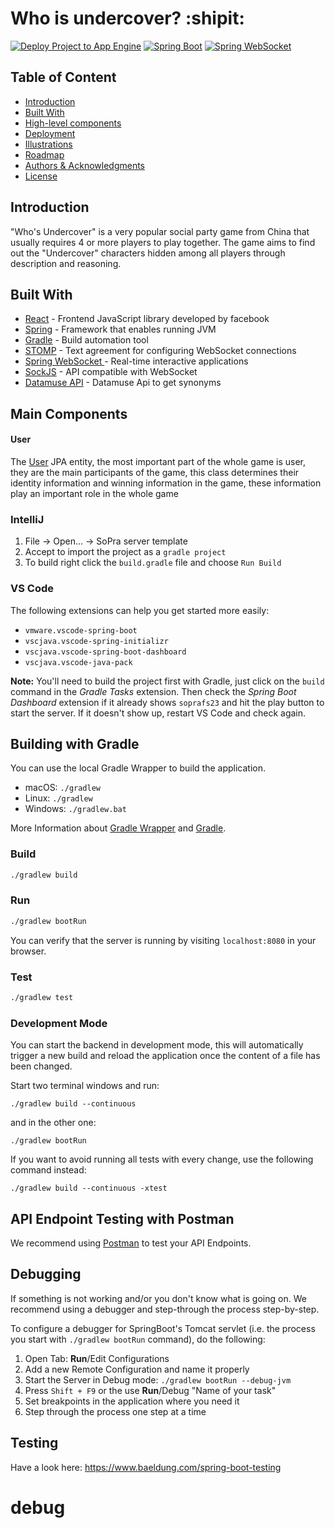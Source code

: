 # Who is undercover?  :shipit:
[![Deploy Project to App Engine](https://github.com/sopra-fs23-group-01/sopra-fs23-group-01-server/actions/workflows/main.yml/badge.svg)](https://github.com/sopra-fs23-group-01/sopra-fs23-group-01-server/actions/workflows/main.yml)
[![Spring Boot](https://img.shields.io/badge/Spring%20Boot-2.4.13-brightgreen.svg)](https://spring.io/projects/spring-boot)
[![Spring WebSocket](https://img.shields.io/badge/Spring%20WebSocket-latest-blue.svg)](https://spring.io/projects/spring-websocket) 


## Table of Content

- [Introduction](#introduction)
- [Built With](#built-with)
- [High-level components](#main-components)
- [Deployment](#deployment)
- [Illustrations](#illustrations)
- [Roadmap](#roadmap)
- [Authors & Acknowledgments](#authors--acknowledgments)
- [License](#license)

## Introduction
"Who's Undercover" is a very popular social party game from China that usually requires 4 or more players to play together. The game aims to find out the "Undercover" characters hidden among all players through description and reasoning.

## Built With
* [React](https://react.dev/) - Frontend JavaScript library developed by facebook
* [Spring](https://spring.io/projects/spring-framework) - Framework that enables running JVM
* [Gradle](https://gradle.org/) - Build automation tool
* [STOMP](https://stomp-js.github.io/stomp-websocket/) - Text agreement for configuring WebSocket connections 
* [Spring WebSocket ](https://docs.spring.io/spring-framework/docs/current/reference/html/web.html#websocket) - Real-time interactive applications
* [SockJS](https://github.com/sockjs) - API compatible with WebSocket
* [Datamuse API](https://www.datamuse.com/api/) - Datamuse Api to get synonyms

## Main Components

#### User
The [User](https://github.com/sopra-fs23-group-10/sopra-fs23-group-10-server/blob/main/src/main/java/ch/uzh/ifi/hase/soprafs23/entity/User.java) JPA entity, the most important part of the whole game is user, they are the main participants of the game, this class determines their identity information and winning information in the game, these information play an important role in the whole game

### IntelliJ
1. File -> Open... -> SoPra server template
2. Accept to import the project as a `gradle project`
3. To build right click the `build.gradle` file and choose `Run Build`

### VS Code
The following extensions can help you get started more easily:
-   `vmware.vscode-spring-boot`
-   `vscjava.vscode-spring-initializr`
-   `vscjava.vscode-spring-boot-dashboard`
-   `vscjava.vscode-java-pack`

**Note:** You'll need to build the project first with Gradle, just click on the `build` command in the _Gradle Tasks_ extension. Then check the _Spring Boot Dashboard_ extension if it already shows `soprafs23` and hit the play button to start the server. If it doesn't show up, restart VS Code and check again.

## Building with Gradle
You can use the local Gradle Wrapper to build the application.
-   macOS: `./gradlew`
-   Linux: `./gradlew`
-   Windows: `./gradlew.bat`

More Information about [Gradle Wrapper](https://docs.gradle.org/current/userguide/gradle_wrapper.html) and [Gradle](https://gradle.org/docs/).

### Build

```bash
./gradlew build
```

### Run

```bash
./gradlew bootRun
```

You can verify that the server is running by visiting `localhost:8080` in your browser.

### Test

```bash
./gradlew test
```

### Development Mode
You can start the backend in development mode, this will automatically trigger a new build and reload the application
once the content of a file has been changed.

Start two terminal windows and run:

`./gradlew build --continuous`

and in the other one:

`./gradlew bootRun`

If you want to avoid running all tests with every change, use the following command instead:

`./gradlew build --continuous -xtest`

## API Endpoint Testing with Postman
We recommend using [Postman](https://www.getpostman.com) to test your API Endpoints.

## Debugging
If something is not working and/or you don't know what is going on. We recommend using a debugger and step-through the process step-by-step.

To configure a debugger for SpringBoot's Tomcat servlet (i.e. the process you start with `./gradlew bootRun` command), do the following:

1. Open Tab: **Run**/Edit Configurations
2. Add a new Remote Configuration and name it properly
3. Start the Server in Debug mode: `./gradlew bootRun --debug-jvm`
4. Press `Shift + F9` or the use **Run**/Debug "Name of your task"
5. Set breakpoints in the application where you need it
6. Step through the process one step at a time

## Testing
Have a look here: https://www.baeldung.com/spring-boot-testing
# debug

